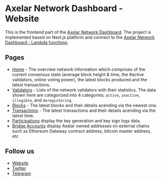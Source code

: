 # Axelar Network Dashboard - Website

This is the frontend part of the [Axelar Network Dashboard](https://axelar-testnet.coinhippo.io). The project is implemented based on Next.js platform and connect to the [Axelar Network Dashboard - Lambda functions](https://github.com/CoinHippo-Labs/axelar-network-dashboard-lambda).

## Pages
- [Home](https://axelar-testnet.coinhippo.io) - The overview network information which comprises of the current consensus state (average block height & time, the #active validators, online voting power), the latest blocks produced and the latest transactions.
- [Validators](https://axelar-testnet.coinhippo.io/validators) - Lists of the network validators with their statistics. The data shown here are categorized into 4 categories; `active`, `inactive`, `illegible`, and `deregistering`.  
- [Blocks](https://axelar-testnet.coinhippo.io/blocks) - The latest blocks and their details acending via the newest one. 
- [Transactions](https://axelar-testnet.coinhippo.io/transactions) - The latest transactions and their details acending via the latest time. 
- [Participations](https://axelar-testnet.coinhippo.io/participations) display the key generation and key sign logs data.
- [Bridge Accounts](https://axelar-testnet.coinhippo.io/bridge) display Axelar owned addresses on external chains such as Ethereum Gateway contract address, bitcoin master address, etc

## Follow us
- [Website](https://coinhippo.io)
- [Twitter](https://twitter.com/coinhippoHQ)
- [Telegram](https://t.me/CoinHippoChannel)
